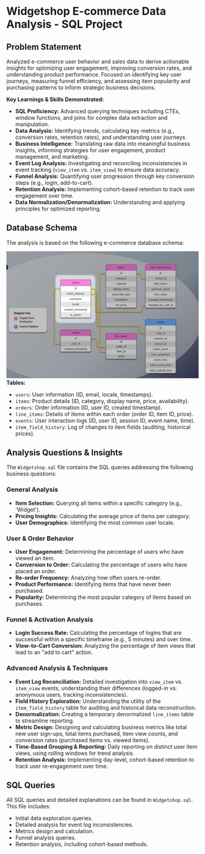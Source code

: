 # Widgetshop E-commerce Data Analysis - SQL Project

## Problem Statement

Analyzed e-commerce user behavior and sales data to derive actionable insights for optimizing user engagement, improving conversion rates, 
and understanding product performance. Focused on identifying key user journeys, measuring funnel efficiency, and assessing item popularity 
and purchasing patterns to inform strategic business decisions.

**Key Learnings & Skills Demonstrated:**
* **SQL Proficiency:** Advanced querying techniques including CTEs, window functions, and joins for complex data extraction and manipulation.
* **Data Analysis:** Identifying trends, calculating key metrics (e.g., conversion rates, retention rates), and understanding user journeys.
* **Business Intelligence:** Translating raw data into meaningful business insights, informing strategies for user engagement, product management, and marketing.
* **Event Log Analysis:** Investigating and reconciling inconsistencies in event tracking (`view_item` vs. `item_view`) to ensure data accuracy.
* **Funnel Analysis:** Quantifying user progression through key conversion steps (e.g., login, add-to-cart).
* **Retention Analysis:** Implementing cohort-based retention to track user engagement over time.
* **Data Normalization/Denormalization:** Understanding and applying principles for optimized reporting.

## Database Schema

The analysis is based on the following e-commerce database schema:

![ER Diagram](ER_Diagram/ER_Diagram.png)
**Tables:**
* `users`: User information (ID, email, locale, timestamps).
* `items`: Product details (ID, category, display name, price, availability).
* `orders`: Order information (ID, user ID, created timestamp).
* `line_items`: Details of items within each order (order ID, item ID, price).
* `events`: User interaction logs (ID, user ID, session ID, event name, time).
* `item_field_history`: Log of changes to item fields (auditing, historical prices).

## Analysis Questions & Insights

The `Widgetshop.sql` file contains the SQL queries addressing the following business questions:

### General Analysis
* **Item Selection:** Querying all items within a specific category (e.g., 'Widget').
* **Pricing Insights:** Calculating the average price of items per category.
* **User Demographics:** Identifying the most common user locale.

### User & Order Behavior
* **User Engagement:** Determining the percentage of users who have viewed an item.
* **Conversion to Order:** Calculating the percentage of users who have placed an order.
* **Re-order Frequency:** Analyzing how often users re-order.
* **Product Performance:** Identifying items that have never been purchased.
* **Popularity:** Determining the most popular category of items based on purchases.

### Funnel & Activation Analysis
* **Login Success Rate:** Calculating the percentage of logins that are successful within a specific timeframe (e.g., 5 minutes) and over time.
* **View-to-Cart Conversion:** Analyzing the percentage of item views that lead to an "add to cart" action.

### Advanced Analysis & Techniques
* **Event Log Reconciliation:** Detailed investigation into `view_item` vs. `item_view` events, understanding their differences (logged-in vs. anonymous users, tracking inconsistencies).
* **Field History Exploration:** Understanding the utility of the `item_field_history` table for auditing and historical data reconstruction.
* **Denormalization:** Creating a temporary denormalized `line_items` table to streamline reporting.
* **Metric Design:** Designing and calculating business metrics like total new user sign-ups, total items purchased, item view counts, and conversion rates (purchased items vs. viewed items).
* **Time-Based Grouping & Reporting:** Daily reporting on distinct user item views, using rolling windows for trend analysis.
* **Retention Analysis:** Implementing day-level, cohort-based retention to track user re-engagement over time.

## SQL Queries

All SQL queries and detailed explanations can be found in `Widgetshop.sql`. This file includes:
* Initial data exploration queries.
* Detailed analysis for event log inconsistencies.
* Metrics design and calculation.
* Funnel analysis queries.
* Retention analysis, including cohort-based methods.


